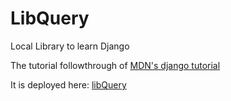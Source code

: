 # LibQuery
Local Library to learn Django

The tutorial followthrough of [MDN's django tutorial](https://developer.mozilla.org/en-US/docs/Learn/Server-side/Django)

It is deployed here: [libQuery](https://peaceful-sierra-60610.herokuapp.com/)